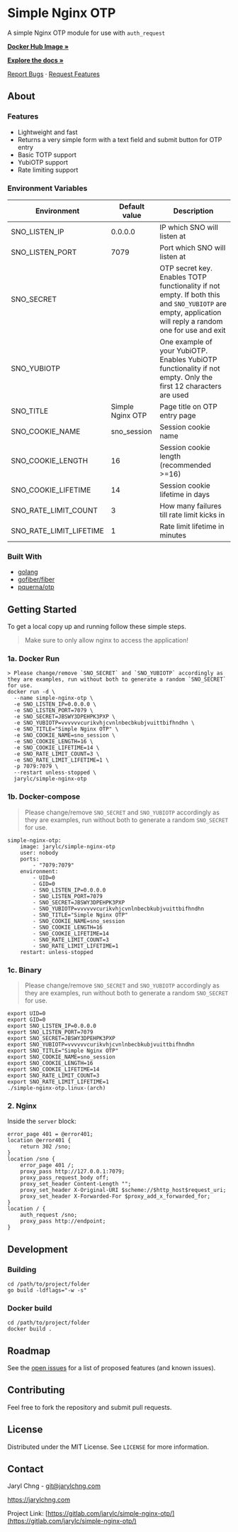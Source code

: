 # Simple Nginx OTP
A simple Nginx OTP module for use with `auth_request`

[**Docker Hub Image »**](https://hub.docker.com/r/jarylc/simple-nginx-otp)

[**Explore the docs »**](https://gitlab.com/jarylc/simple-nginx-otp)

[Report Bugs](https://gitlab.com/jarylc/simple-nginx-otp/-/issues/new?issuable_template=Bug)
· [Request Features](https://gitlab.com/jarylc/simple-nginx-otp/-/issues/new?issuable_template=Feature%20Request)


## About
### Features
- Lightweight and fast
- Returns a very simple form with a text field and submit button for OTP entry
- Basic TOTP support
- YubiOTP support
- Rate limiting support

### Environment Variables
| Environment | Default value | Description
|---|---|---|
| SNO_LISTEN_IP | 0.0.0.0 | IP which SNO will listen at |
| SNO_LISTEN_PORT | 7079 | Port which SNO will listen at |
| SNO_SECRET | | OTP secret key. Enables TOTP functionality if not empty. If both this and `SNO_YUBIOTP` are empty, application will reply a random one for use and exit |
| SNO_YUBIOTP | | One example of your YubiOTP. Enables YubiOTP functionality if not empty. Only the first 12 characters are used |
| SNO_TITLE | Simple Nginx OTP | Page title on OTP entry page |
| SNO_COOKIE_NAME | sno_session | Session cookie name |
| SNO_COOKIE_LENGTH | 16 | Session cookie length (recommended >=16) |
| SNO_COOKIE_LIFETIME | 14 | Session cookie lifetime in days |
| SNO_RATE_LIMIT_COUNT | 3 | How many failures till rate limit kicks in |
| SNO_RATE_LIMIT_LIFETIME | 1 | Rate limit lifetime in minutes |

### Built With
* [golang](https://golang.org/)
* [gofiber/fiber](https://github.com/gofiber/fiber)
* [pquerna/otp](https://github.com/pquerna/otp)


## Getting Started
To get a local copy up and running follow these simple steps.
> Make sure to only allow nginx to access the application!

### 1a. Docker Run
```shell
> Please change/remove `SNO_SECRET` and `SNO_YUBIOTP` accordingly as they are examples, run without both to generate a random `SNO_SECRET` for use.
docker run -d \
  --name simple-nginx-otp \
  -e SNO_LISTEN_IP=0.0.0.0 \
  -e SNO_LISTEN_PORT=7079 \
  -e SNO_SECRET=JBSWY3DPEHPK3PXP \
  -e SNO_YUBIOTP=vvvvvvcurikvhjcvnlnbecbkubjvuittbifhndhn \
  -e SNO_TITLE="Simple Nginx OTP" \
  -e SNO_COOKIE_NAME=sno_session \
  -e SNO_COOKIE_LENGTH=16 \
  -e SNO_COOKIE_LIFETIME=14 \
  -e SNO_RATE_LIMIT_COUNT=3 \
  -e SNO_RATE_LIMIT_LIFETIME=1 \
  -p 7079:7079 \
  --restart unless-stopped \
  jarylc/simple-nginx-otp
```

### 1b. Docker-compose
> Please change/remove `SNO_SECRET` and `SNO_YUBIOTP` accordingly as they are examples, run without both to generate a random `SNO_SECRET` for use.
```docker-compose
simple-nginx-otp:
    image: jarylc/simple-nginx-otp
    user: nobody
    ports:
        - "7079:7079"
    environment:
        - UID=0
        - GID=0
        - SNO_LISTEN_IP=0.0.0.0
        - SNO_LISTEN_PORT=7079
        - SNO_SECRET=JBSWY3DPEHPK3PXP
        - SNO_YUBIOTP=vvvvvvcurikvhjcvnlnbecbkubjvuittbifhndhn
        - SNO_TITLE="Simple Nginx OTP"
        - SNO_COOKIE_NAME=sno_session
        - SNO_COOKIE_LENGTH=16
        - SNO_COOKIE_LIFETIME=14
        - SNO_RATE_LIMIT_COUNT=3
        - SNO_RATE_LIMIT_LIFETIME=1
    restart: unless-stopped
```

### 1c. Binary
> Please change/remove `SNO_SECRET` and `SNO_YUBIOTP` accordingly as they are examples, run without both to generate a random `SNO_SECRET` for use.
```shell
export UID=0
export GID=0
export SNO_LISTEN_IP=0.0.0.0
export SNO_LISTEN_PORT=7079
export SNO_SECRET=JBSWY3DPEHPK3PXP
export SNO_YUBIOTP=vvvvvvcurikvhjcvnlnbecbkubjvuittbifhndhn
export SNO_TITLE="Simple Nginx OTP"
export SNO_COOKIE_NAME=sno_session
export SNO_COOKIE_LENGTH=16
export SNO_COOKIE_LIFETIME=14
export SNO_RATE_LIMIT_COUNT=3
export SNO_RATE_LIMIT_LIFETIME=1
./simple-nginx-otp.linux-(arch)
```

### 2. Nginx
Inside the `server` block:
```nginx
error_page 401 = @error401;
location @error401 {
    return 302 /sno;
}
location /sno {
    error_page 401 /;
    proxy_pass http://127.0.0.1:7079;
    proxy_pass_request_body off;
    proxy_set_header Content-Length "";
    proxy_set_header X-Original-URI $scheme://$http_host$request_uri;
    proxy_set_header X-Forwarded-For $proxy_add_x_forwarded_for;
}
location / {
    auth_request /sno;
    proxy_pass http://endpoint;
}
```

## Development
### Building
```shell
cd /path/to/project/folder
go build -ldflags="-w -s"
```

### Docker build
```shell
cd /path/to/project/folder
docker build .
```


## Roadmap
See the [open issues](https://gitlab.com/jarylc/simple-nginx-otp/-/issues) for a list of proposed features (and known issues).


## Contributing
Feel free to fork the repository and submit pull requests.


## License
Distributed under the MIT License. See `LICENSE` for more information.


## Contact
Jaryl Chng - git@jarylchng.com

https://jarylchng.com

Project Link: [https://gitlab.com/jarylc/simple-nginx-otp/](https://gitlab.com/jarylc/simple-nginx-otp/)
